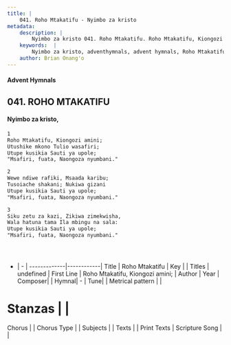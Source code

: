 ```yaml
---
title: |
    041. Roho Mtakatifu - Nyimbo za kristo
metadata:
    description: |
        Nyimbo za kristo 041. Roho Mtakatifu. Roho Mtakatifu, Kiongozi amini; Utushike mkono Tulio wasafiri; Utupe kusikia Sauti ya upole; "Msafiri, fuata, Naongoza nyumbani."  
    keywords:  |
        Nyimbo za kristo, adventhymnals, advent hymnals, Roho Mtakatifu, Roho Mtakatifu, Kiongozi amini;. 
    author: Brian Onang'o
---
```


#### Advent Hymnals
## 041. ROHO MTAKATIFU
####  Nyimbo za kristo,

```txt
1
Roho Mtakatifu, Kiongozi amini;
Utushike mkono Tulio wasafiri;
Utupe kusikia Sauti ya upole;
"Msafiri, fuata, Naongoza nyumbani."

2
Wewe ndiwe rafiki, Msaada karibu;
Tusoiache shakani; Nukiwa gizani
Utupe kusikia Sauti ya upole;
"Msafiri, fuata, Naongoza nyumbani."

3
Siku zetu za kazi, Zikiwa zimekwisha,
Wala hatuna tama Ila mbingu na sala:
Utupe kusikia Sauti ya upole;
"Msafiri, fuata, Naongoza nyumbani."





```

- |   -  |
-------------|------------|
Title | Roho Mtakatifu |
Key |  |
Titles | undefined |
First Line | Roho Mtakatifu, Kiongozi amini; |
Author | 
Year | 
Composer| |
Hymnal|  - |
Tune|  |
Metrical pattern | |
# Stanzas |  |
Chorus |  |
Chorus Type |  |
Subjects | |
Texts |  |
Print Texts | 
Scripture Song |  |
    
